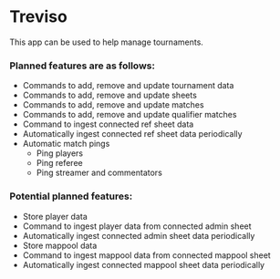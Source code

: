 # Treviso
This app can be used to help manage tournaments.

### Planned features are as follows:
* Commands to add, remove and update tournament data
* Commands to add, remove and update sheets
* Commands to add, remove and update matches
* Commands to add, remove and update qualifier matches
* Command to ingest connected ref sheet data
* Automatically ingest connected ref sheet data periodically
* Automatic match pings
  * Ping players
  * Ping referee
  * Ping streamer and commentators

### Potential planned features:
* Store player data
* Command to ingest player data from connected admin sheet
* Automatically ingest connected admin sheet data periodically
* Store mappool data
* Command to ingest mappool data from connected mappool sheet
* Automatically ingest connected mappool sheet data periodically